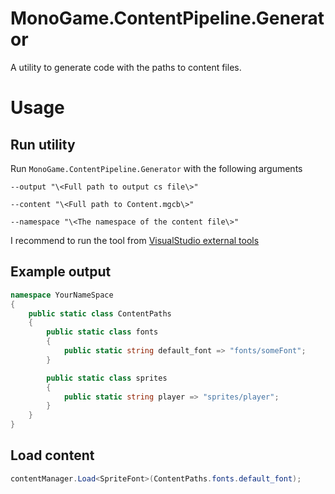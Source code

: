 # MonoGame.ContentPipeline.Generator
A utility to generate code with the paths to content files.

# Usage

## Run utility

Run `MonoGame.ContentPipeline.Generator` with the following arguments

`--output "\<Full path to output cs file\>"`

`--content "\<Full path to Content.mgcb\>"`

`--namespace "\<The namespace of the content file\>"`

I recommend to run the tool from [VisualStudio external tools](https://docs.microsoft.com/en-us/visualstudio/ide/managing-external-tools?view=vs-2019)

## Example output
```cs
namespace YourNameSpace
{
    public static class ContentPaths
    {
        public static class fonts
        {
            public static string default_font => "fonts/someFont";
        }

        public static class sprites
        {
            public static string player => "sprites/player";
        }
    }
}
```

## Load content
```cs
contentManager.Load<SpriteFont>(ContentPaths.fonts.default_font);
```

